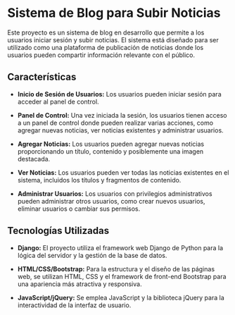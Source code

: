 
# Sistema de Blog para Subir Noticias

Este proyecto es un sistema de blog en desarrollo que permite a los usuarios iniciar sesión y subir noticias. El sistema está diseñado para ser utilizado como una plataforma de publicación de noticias donde los usuarios pueden compartir información relevante con el público.

## Características

- **Inicio de Sesión de Usuarios:** Los usuarios pueden iniciar sesión para acceder al panel de control.
  
- **Panel de Control:** Una vez iniciada la sesión, los usuarios tienen acceso a un panel de control donde pueden realizar varias acciones, como agregar nuevas noticias, ver noticias existentes y administrar usuarios.

- **Agregar Noticias:** Los usuarios pueden agregar nuevas noticias proporcionando un título, contenido y posiblemente una imagen destacada.

- **Ver Noticias:** Los usuarios pueden ver todas las noticias existentes en el sistema, incluidos los títulos y fragmentos de contenido.

- **Administrar Usuarios:** Los usuarios con privilegios administrativos pueden administrar otros usuarios, como crear nuevos usuarios, eliminar usuarios o cambiar sus permisos.

## Tecnologías Utilizadas

- **Django:** El proyecto utiliza el framework web Django de Python para la lógica del servidor y la gestión de la base de datos.

- **HTML/CSS/Bootstrap:** Para la estructura y el diseño de las páginas web, se utilizan HTML, CSS y el framework de front-end Bootstrap para una apariencia más atractiva y responsiva.

- **JavaScript/jQuery:** Se emplea JavaScript y la biblioteca jQuery para la interactividad de la interfaz de usuario.
